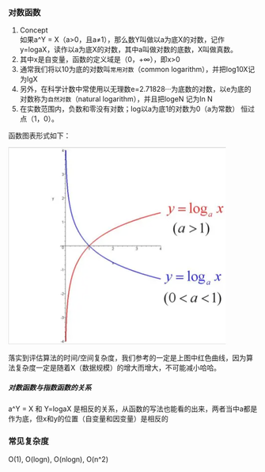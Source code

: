 ### 对数函数
1. Concept  
如果a^Y = X（a>0，且a≠1），那么数Y叫做以a为底X的对数，记作y=logaX，读作以a为底X的对数，其中a叫做对数的底数，X叫做真数。  
2. 其中x是自变量，函数的定义域是（0，+∞），即x>0
3. 通常我们将以10为底的对数叫`常用对数`（common logarithm），并把log10X记为lgX
4. 另外，在科学计数中常使用以无理数e=2.71828···为底数的对数，以e为底的对数称为`自然对数`（natural logarithm），并且把logeN 记为ln N  
5. 在实数范围内，负数和零没有对数；log以a为底1的对数为0（a为常数） 恒过点（1，0）。

函数图表形式如下：

![alt text](image.png)

落实到评估算法的时间/空间复杂度，我们参考的一定是上图中红色曲线，因为算法复杂度一定是随着X（数据规模）的增大而增大，不可能减小哈哈。

##### 对数函数与指数函数的关系
a^Y = X 和 Y=logaX 是相反的关系，从函数的写法也能看的出来，两者当中a都是作为底，但x和y的位置（自变量和因变量）是相反的



### 常见复杂度
O(1), O(logn), O(nlogn), O(n^2)